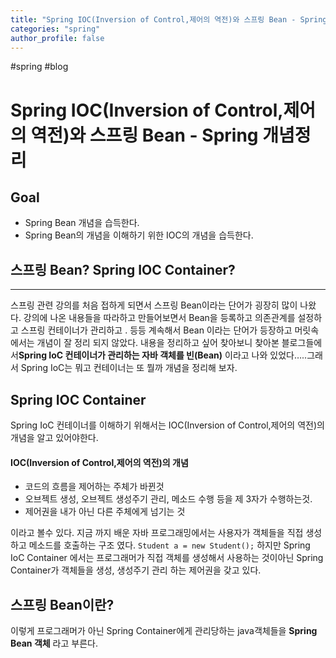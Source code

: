 ```yaml
---
title: "Spring IOC(Inversion of Control,제어의 역전)와 스프링 Bean - Spring 개념정리"
categories: "spring"
author_profile: false
---
```

#spring #blog






# Spring IOC(Inversion of Control,제어의 역전)와 스프링 Bean - Spring 개념정리

## Goal

* Spring Bean 개념을 습득한다.
* Spring Bean의 개념을 이해하기 위한 IOC의 개념을 습득한다.




## 스프링 Bean? Spring IOC Container?
---
스프링 관련 강의를 처음 접하게 되면서 스프링 Bean이라는 단어가 굉장히 많이 나왔다. 강의에 나온 내용들을 따라하고 만들어보면서 Bean을 등록하고 의존관계를 설정하고 스프링 컨테이너가 관리하고 . 등등 계속해서 Bean 이라는 단어가 등장하고 머릿속에서는 개념이 잘 정리 되지 않았다. 내용을 정리하고 싶어 찾아보니 찾아본 블로그들에서**Spring IoC 컨테이너가 관리하는 자바 객체를 빈(Bean)**  이라고 나와 있었다…..그래서 Spring IoC는 뭐고 컨테이너는 또 뭘까 개념을 정리해 보자.


## Spring IOC Container
Spring IoC 컨테이너를 이해하기 위해서는 IOC(Inversion of Control,제어의 역전)의 개념을 알고 있어야한다. 



#### **IOC(Inversion of Control,제어의 역전)의 개념**
* 코드의 흐름을 제어하는 주체가 바뀐것
* 오브젝트 생성, 오브젝트 생성주기 관리, 메소드 수행 등을 제 3자가 수행하는것.
* 제어권을 내가 아닌 다른 주체에게 넘기는 것



이라고 볼수 있다. 지금 까지 배운 자바 프로그래밍에서는 사용자가 객체들을 직접 생성하고 메소드를 호출하는 구조 였다. `Student a = new Student();`  하지만 Spring IoC Container 에서는 프로그래머가 직접 객체를 생성해서 사용하는 것이아닌 Spring Container가 객체들을 생성, 생성주기 관리 하는 제어권을 갖고 있다.  


## 스프링 Bean이란?
 이렇게 프로그래머가 아닌 Spring Container에게 관리당하는 java객체들을 **Spring Bean 객체** 라고 부른다. 